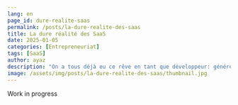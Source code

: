 ```yaml
---
lang: en
page_id: dure-realite-saas
permalink: /posts/la-dure-realite-des-saas
title: La dure réalité des SaaS
date: 2025-01-05
categories: [Entrepreneuriat]
tags: [SaaS]
author: ayaz
description: "On a tous déjà eu ce rêve en tant que développeur: générer des revenus passif avec un SaaS pour être indépendant financièrement. Mais est-ce que ce rêve est atteignable ?"
image: /assets/img/posts/la-dure-realite-des-saas/thumbnail.jpg
---
```


Work in progress
